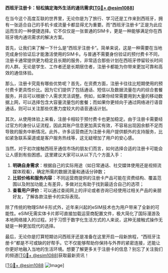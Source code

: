 **西班牙注册卡：轻松搞定海外生活的通讯需求[[TG💪+ @esim1088](https://t.me/s/esim1088)]**

在当今这个高度互联的世界里，无论你是为了旅行、学习还是工作来到西班牙，拥有一张适合自己的手机卡或流量卡都显得尤为重要。而“西班牙注册卡”正是为此应运而生的一种便捷选择。它不仅仅是一张普通的SIM卡，更是一种能够满足你在西班牙境内通讯需求的解决方案。

首先，让我们来了解一下什么是“西班牙注册卡”。简单来说，这是一种需要在当地完成身份验证后才能激活使用的SIM卡。与普通不需要身份验证的预付费卡不同，注册卡通常提供更为稳定且长期的服务，非常适合那些计划在西班牙停留较长时间的人群。无论是学生、工作者还是长期居住者，注册卡都能为你带来更加可靠和高效的通信体验。

那么，注册卡究竟有哪些优势呢？首先，在资费方面，注册卡往往比短期使用的预付费卡更具性价比。因为它们提供了包括通话、短信以及数据流量在内的综合套餐服务，并且可以根据个人需求灵活调整。例如，如果你经常需要用到大量的移动数据上网，可以选择包含大容量流量包的套餐；而如果你更倾向于通过网络进行语音通话，则可以关注那些优惠力度较大的语音通话计划。

其次，从使用体验上来看，注册卡相较于预付费卡也更加稳定。由于注册卡需要经过官方的身份认证流程，因此其账户信息更加真实有效，不容易出现因余额不足而导致的服务中断情况。此外，许多运营商还为注册卡用户提供额外的支持服务，比如紧急联系渠道或是客户服务热线等，这无疑增加了用户的安心感。

当然，对于初次接触西班牙通信市场的朋友们而言，如何选择合适的注册卡可能会让人感到有些困惑。这里建议大家可以从以下几个方面入手：

1. **明确自身需求**：根据自己的实际用途（如日常通话、社交媒体使用还是视频流媒体观看），确定所需的数据流量和通话分钟数；
2. **比较价格和服务内容**：不同运营商提供的注册卡产品可能在资费结构、覆盖范围以及附加功能上有差异，多做对比有助于找到最适合自己的选项；
3. **查看用户评价**：可以通过查阅网上的评论或者咨询已经使用过相关产品的亲朋好友，了解各款注册卡的实际表现。

除了传统的物理SIM卡形式外，近年来兴起的eSIM技术也为用户带来了全新的可能性。eSIM无需实体卡片即可直接加载运营商配置文件，极大简化了国际漫游及本地网络接入的过程。对于习惯于数字化生活方式的人来说，这种无接触式操作无疑是一种更加现代的选择。

最后，无论你是打算短期访问西班牙还是准备在这里开启一段新旅程，“西班牙注册卡”都是不可或缺的好帮手。它不仅能够帮助你保持与外界的紧密连接，还能让你更好地融入当地的生活环境。想要了解更多关于注册卡的信息？别忘了关注我们的频道[[TG💪+ @esim1088](https://t.me/s/esim1088)]获取最新资讯！

[[TG💪+ @esim1088](https://t.me/s/esim1088) ![Image](https://i.postimg.cc/4NQfJmqS/Snipaste-2025-05-13-00-14-12.png)]
